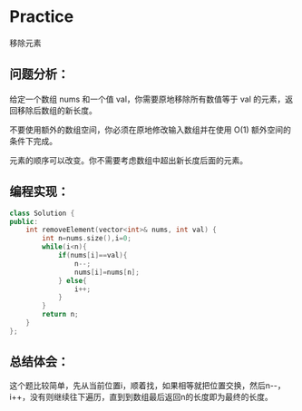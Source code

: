 # Practice
移除元素
## 问题分析：
#### 
给定一个数组 nums 和一个值 val，你需要原地移除所有数值等于 val 的元素，返回移除后数组的新长度。

不要使用额外的数组空间，你必须在原地修改输入数组并在使用 O(1) 额外空间的条件下完成。

元素的顺序可以改变。你不需要考虑数组中超出新长度后面的元素。
## 编程实现：
```C++
class Solution {
public:
    int removeElement(vector<int>& nums, int val) {
        int n=nums.size(),i=0;
        while(i<n){
            if(nums[i]==val){
                n--;
                nums[i]=nums[n];
            } else{
                i++;
            }
        }
        return n;
    }
};
```
## 总结体会：
这个题比较简单，先从当前位置i，顺着找，如果相等就把位置交换，然后n--，i++，没有则继续往下遍历，直到到数组最后返回n的长度即为最终的长度。